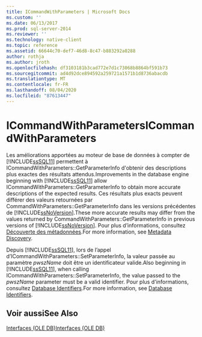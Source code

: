```yaml
---
title: ICommandWithParameters | Microsoft Docs
ms.custom: ''
ms.date: 06/13/2017
ms.prod: sql-server-2014
ms.reviewer: ''
ms.technology: native-client
ms.topic: reference
ms.assetid: 66644c70-def7-46d8-8c47-b883292a0288
author: rothja
ms.author: jroth
ms.openlocfilehash: df3103181b3cad772e7d1c73068b8864bf591b73
ms.sourcegitcommit: ad4d92dce894592a259721a1571b1d8736abacdb
ms.translationtype: MT
ms.contentlocale: fr-FR
ms.lasthandoff: 08/04/2020
ms.locfileid: "87613447"
---
```

# <a name="icommandwithparameters"></a><span data-ttu-id="8ec0e-102">ICommandWithParameters</span><span class="sxs-lookup"><span data-stu-id="8ec0e-102">ICommandWithParameters</span></span>
  <span data-ttu-id="8ec0e-103">Les améliorations apportées au moteur de base de données à compter de [!INCLUDE[ssSQL11](../../includes/sssql11-md.md)] permettent à ICommandWithParameters::GetParameterInfo d'obtenir des descriptions plus exactes des résultats attendus.</span><span class="sxs-lookup"><span data-stu-id="8ec0e-103">Improvements in the database engine beginning with [!INCLUDE[ssSQL11](../../includes/sssql11-md.md)] allow ICommandWithParameters::GetParameterInfo to obtain more accurate descriptions of the expected results.</span></span> <span data-ttu-id="8ec0e-104">Ces résultats plus exacts peuvent différer des valeurs retournées par CommandWithParameters::GetParameterInfo dans les versions précédentes de [!INCLUDE[ssNoVersion](../../includes/ssnoversion-md.md)].</span><span class="sxs-lookup"><span data-stu-id="8ec0e-104">These more accurate results may differ from the values returned by CommandWithParameters::GetParameterInfo in previous versions of [!INCLUDE[ssNoVersion](../../includes/ssnoversion-md.md)].</span></span> <span data-ttu-id="8ec0e-105">Pour plus d’informations, consultez [Découverte des métadonnées](../native-client/features/metadata-discovery.md).</span><span class="sxs-lookup"><span data-stu-id="8ec0e-105">For more information, see [Metadata Discovery](../native-client/features/metadata-discovery.md).</span></span>  
  
 <span data-ttu-id="8ec0e-106">Depuis [!INCLUDE[ssSQL11](../../includes/sssql11-md.md)], lors de l’appel d’ICommandWithParameters::SetParameterInfo, la valeur passée au paramètre *pwszName* doit être un identificateur valide.</span><span class="sxs-lookup"><span data-stu-id="8ec0e-106">Also beginning in [!INCLUDE[ssSQL11](../../includes/sssql11-md.md)], when calling ICommandWithParameters::SetParameterInfo, the value passed to the *pwszName* parameter must be a valid identifier.</span></span> <span data-ttu-id="8ec0e-107">Pour plus d'informations, consultez [Database Identifiers](../databases/database-identifiers.md).</span><span class="sxs-lookup"><span data-stu-id="8ec0e-107">For more information, see [Database Identifiers](../databases/database-identifiers.md).</span></span>  
  
## <a name="see-also"></a><span data-ttu-id="8ec0e-108">Voir aussi</span><span class="sxs-lookup"><span data-stu-id="8ec0e-108">See Also</span></span>  
 [<span data-ttu-id="8ec0e-109">Interfaces &#40;OLE DB&#41;</span><span class="sxs-lookup"><span data-stu-id="8ec0e-109">Interfaces &#40;OLE DB&#41;</span></span>](../../database-engine/dev-guide/interfaces-ole-db.md)  
  
  
